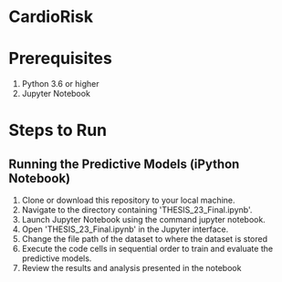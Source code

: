 # CardioRisk

# Prerequisites

1. Python 3.6 or higher
2. Jupyter Notebook

# Steps to Run
## Running the Predictive Models (iPython Notebook)
1. Clone or download this repository to your local machine.
2. Navigate to the directory containing 'THESIS_23_Final.ipynb'.
3. Launch Jupyter Notebook using the command jupyter notebook.
4. Open 'THESIS_23_Final.ipynb' in the Jupyter interface.
5. Change the file path of the dataset to where the dataset is stored
6. Execute the code cells in sequential order to train and evaluate the predictive models.
7. Review the results and analysis presented in the notebook
